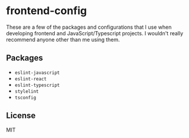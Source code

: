 # frontend-config

These are a few of the packages and configurations that I use when developing
frontend and JavaScript/Typescript projects. I wouldn't really recommend
anyone other than me using them.

## Packages

- `eslint-javascript`
- `eslint-react`
- `eslint-typescript`
- `stylelint`
- `tsconfig`

## License

MIT
